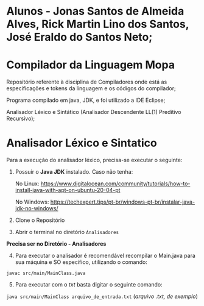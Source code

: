# Alunos - Jonas Santos de Almeida Alves, Rick Martin Lino dos Santos, José Eraldo do Santos Neto;


# Compilador da Linguagem Mopa
Repositório referente à disciplina de Compiladores onde está as especificações e tokens da linguagem e os códigos do compilador;

Programa compilado em java, JDK, e foi utilizado a IDE Eclipse;


Analisador Léxico e Sintático (Analisador Descendente LL(1) Preditivo Recursivo);

# Analisador Léxico e Sintatico

Para a execução do analisador léxico, precisa-se executar o seguinte: 

1. Possuir o **Java JDK** instalado. Caso não tenha:

     No Linux: 
    https://www.digitalocean.com/community/tutorials/how-to-install-java-with-apt-on-ubuntu-20-04-pt
    
    No Windows: 
    https://techexpert.tips/pt-br/windows-pt-br/instalar-java-jdk-no-windows/
    
2. Clone o Repositório

3. Abrir o terminal no diretório ``Analisadores``

**Precisa ser no Diretório - Analisadores**

4. Para executar o analisador é recomendável recompilar o Main.java para sua máquina e SO específico, utilizando o comando:

 ``` javac src/main/MainClass.java ```

5. Para executar com o *txt* basta digitar o seguinte comando:

``` java src/main/MainClass arquivo_de_entrada.txt ``` (*arquivo .txt, de exemplo*)
